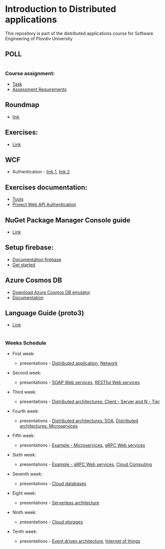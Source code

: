 # Introduction to Distributed applications
This repository is part of the distributed applications course for Software Engineering of Plovdiv University


## POLL


#
### Course assignment:
* [Task](https://github.com/pkyurkchiev/distributed-applications-se/blob/master/course-work/README.md)
* [Assessment Requirements](https://github.com/pkyurkchiev/distributed-applications-se/tree/master/documentations/assessment-requirements.md)


## Roundmap
* [link](https://miro.com/app/board/o9J_lLSa4dg=/?share_link_id=774145796745)


## Exercises:
* [Link](https://github.com/pkyurkchiev/distributed-applications-se/tree/master/exercises)


## WCF
* Authentication - [link 1](https://docs.microsoft.com/en-us/dotnet/framework/wcf/feature-details/how-to-authenticate-with-a-user-name-and-password?fbclid=IwAR2dwCDPFCpg4yDVMe2aCWaqE_JaDNKKyXGypmjVOYVxImQ_-7tqUrnUaTI), [link 2](https://docs.microsoft.com/en-us/dotnet/framework/wcf/feature-details/how-to-use-a-custom-user-name-and-password-validator?fbclid=IwAR2fo0ByIoWfjYwteldH1xenNNelPC1G_FMMDDWf47IWy4IpyU10COuDCZo)


## Exercises documentation:
* [Tools](https://github.com/pkyurkchiev/distributed-applications-se/tree/master/documentations/tools.md)
* [Project Web API Authentication](https://github.com/pkyurkchiev/distributed-applications-se/tree/master/documentations/project-authentication.md)


## NuGet Package Manager Console guide
* [Link](https://github.com/pkyurkchiev/distributed-applications-se/tree/master/documentations/nuget-console.md)


## Setup firebase:
* [Documentation firebase](https://github.com/pkyurkchiev/distributed-applications-se/tree/master/documentations/setup-firebase.md)
* [Get started](https://firebase.google.com/docs/functions/get-started)


## Azure Cosmos DB
* [Download Azure Cosmos DB emulator](https://aka.ms/cosmosdb-emulator)
* [Documentation](https://docs.microsoft.com/en-us/azure/cosmos-db/local-emulator)


## Language Guide (proto3)
* [Link](https://developers.google.com/protocol-buffers/docs/proto3#packages)


#
### Weeks Schedule

* First week: 
  * presentations - [Distributed application](https://github.com/pkyurkchiev/distributed-applications-se/tree/master/presentations/Lecture-01.pdf), [Network](https://github.com/pkyurkchiev/distributed-applications-se/tree/master/presentations/Lecture-02.pdf)
  
* Second week:
  * presentations - [SOAP Web services](https://github.com/pkyurkchiev/distributed-applications-se/tree/master/presentations/Lecture-03.pdf), [RESTful Web services](https://github.com/pkyurkchiev/distributed-applications-se/tree/master/presentations/Lecture-04.pdf)
  
* Third week:
  * presentations - [Distributed architectures: Client - Server and N - Tier](https://github.com/pkyurkchiev/distributed-applications-se/tree/master/presentations/Lecture-05.pdf)
  
* Fourth week:
  * presentations - [Distributed architectures: SOA](https://github.com/pkyurkchiev/distributed-applications-se/tree/master/presentations/Lecture-06.pdf), [Distributed architectures: Microservices](https://github.com/pkyurkchiev/distributed-applications-se/tree/master/presentations/Lecture-07.pdf)
  
* Fifth week:
  * presentations - [Example - Microservices](https://github.com/pkyurkchiev/microservices-skeleton-net-core), [gRPC Web services](https://github.com/pkyurkchiev/distributed-applications-se/tree/master/presentations/Lecture-08.pdf)
  
* Sixth week:
  * presentations - [Example - gRPC Web services](https://github.com/pkyurkchiev/distributed-applications-se/tree/master/examples/GrpcGreeter), [Cloud Computing](https://github.com/pkyurkchiev/distributed-applications-se/tree/master/presentations/Lecture-09.pdf)
  
* Seventh week:
  * presentations - [Cloud databases](https://github.com/pkyurkchiev/distributed-applications-se/tree/master/presentations/Lecture-10.pdf)
  
* Eight week:
  * presentations - [Serverless architecture](https://github.com/pkyurkchiev/distributed-applications-se/tree/master/presentations/Lecture-11.pdf)
  
* Ninth week:
  * presentations - [Cloud storages](https://github.com/pkyurkchiev/distributed-applications-se/tree/master/presentations/Lecture-12.pdf)
  
* Tenth week:
  * presentations - [Event driven architecture](https://github.com/pkyurkchiev/distributed-applications-se/tree/master/presentations/Lecture-13.pdf), [Internet of things](https://github.com/pkyurkchiev/distributed-applications-se/tree/master/presentations/Lecture-14.pdf)
